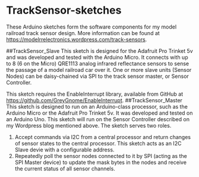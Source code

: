 # TrackSensor-sketches
These Arduino sketches form the software components for my model railroad track sensor design.  More information can be found at https://modelrrelectronics.wordpress.com/track-sensors.

##TrackSensor_Slave
This sketch is designed for the Adafruit Pro Trinket 5v and was developed and tested with the Arduino Micro.  It connects with up to 8 (6 on the Micro) QRE1113 analog infrared reflectance sensors to sense the passage of a model railroad car over it.  One or more slave units (Sensor Nodes) can be daisy-chained via SPI to the track sensor master, or Sensor Controller.

This sketch requires the EnableInterrupt library, available from GitHub at https://github.com/GreyGnome/EnableInterrupt.
##TrackSensor_Master
This sketch is designed to run on an Arduino-class processor, such as the Arduino Micro or the Adafruit Pro Trinket 5v.  It was developed and tested on an Arduino Uno.  This sketch will run on the Sensor Controller described on my Wordpress blog mentioned above.  The sketch serves two roles.

1. Accept commands via I2C from a central processor and return changes of sensor states to the central processor.  This sketch acts as an I2C Slave devie with a configurable address.
2. Repeatedly poll the sensor nodes connected to it by SPI (acting as the SPI Master device) to update the mask bytes in the nodes and receive the current status of all sensor channels.
